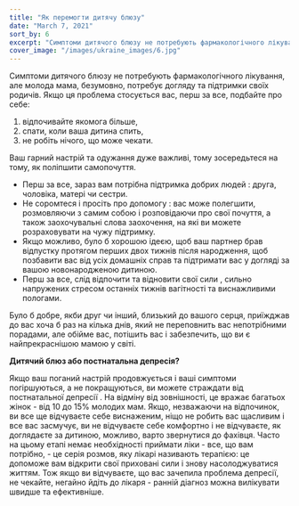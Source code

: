 ```yaml
---
title: "Як перемогти дитячу блюзу"
date: "March 7, 2021"
sort_by: 6
excerpt: "Симптоми дитячого блюзу не потребують фармакологічного лікування, але молода мама, безумовно, потребує догляду та підтримки своїх родичів."
cover_image: "/images/ukraine_images/6.jpg"
---
```


Симптоми дитячого блюзу не потребують фармакологічного лікування, але молода мама, безумовно, потребує догляду та підтримки своїх родичів. Якщо ця проблема стосується вас, перш за все, подбайте про себе:

1.	відпочивайте якомога більше,
2.	спати, коли ваша дитина спить,
3.	не робіть нічого, що може чекати.

Ваш гарний настрій та одужання дуже важливі, тому зосередьтеся на тому, як поліпшити самопочуття.

-	Перш за все, зараз вам потрібна підтримка добрих людей : друга, чоловіка, матері чи сестри.
-	Не соромтеся і просіть про допомогу : вас може полегшити, розмовляючи з самим собою і розповідаючи про свої почуття, а також заохочувальні слова заохочення, на які ви можете розраховувати на чужу підтримку.
-	Якщо можливо, було б хорошою ідеєю, щоб ваш партнер брав відпустку протягом перших двох тижнів після народження, щоб позбавити вас від усіх домашніх справ та підтримати вас у догляді за вашою новонародженою дитиною.
-	Перш за все, слід відпочити та відновити свої сили , сильно напружених стресом останніх тижнів вагітності та виснажливими пологами.

Було б добре, якби друг чи інший, близький до вашого серця, приїжджав до вас хоча б раз на кілька днів, який не переповнить вас непотрібними порадами, але обійме вас, потішить вас і забезпечить, що ви є найпрекраснішою мамою у світі.

**Дитячий блюз або постнатальна депресія?**

Якщо ваш поганий настрій продовжується і ваші симптоми погіршуються, а не покращуються, ви можете страждати від постнатальної депресії . На відміну від зовнішності, це вражає багатьох жінок - від 10 до 15% молодих мам. Якщо, незважаючи на відпочинок, ви все ще відчуваєте себе виснаженим, ніщо не робить вас щасливим і все вас засмучує, ви не відчуваєте себе комфортно і не відчуваєте, як доглядаєте за дитиною, можливо, варто звернутися до фахівця. Часто на цьому етапі немає необхідності приймати ліки - все, що вам потрібно, - це серія розмов, яку лікарі називають терапією: це допоможе вам відкрити свої приховані сили і знову насолоджуватися життям. Тож якщо ви відчуваєте, що вас зачепила проблема депресії, не чекайте, негайно йдіть до лікаря - ранній діагноз можна вилікувати швидше та ефективніше.


